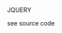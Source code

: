 JQUERY

<!DOCTYPE html>
<html>
  <head>
    <meta charset="UTF-8">
    <title></title>
    <link rel="stylesheet" type="text/css" href="">
  </head>
  <body>
    <p>see source code</p>
    <script src=""></script>
  </body>
</html>

<!--
//JQUERY
simplifies task of creating highly responsive web pages.
cross platform
jquery handles page loading well
jquery indexing is 0 based
jquery has ability to chain multiple functions together to perform several operations in one line of code


JQUERY breaks down into 8 categories
  1. Core functionality - core jquery functions, common utilities
  2. Selection & traversal - extract content from documents & navigating among content
  3. Manipulation & CSS - editing and changing content of document, working with css data (positioning info)
  4. Events - simplifies working with modern DOM events, common event helper functions
  5. Effects - basic animations & effects, hide/show elements, moving objects around, fadein/fadeout
  6. Ajax - utils for working with AJAX eg loading content from pages, dealing with JSON data
  7. User Interface - plugins from jquery that provides common interface widget eg slider, accordion, progressbar
  8. Extensibility - allows construction of Jquery plugins that add-on to functionality of base library

selectors return an array of objects,
array is not a set of DOM elements,
they are Jquery objects wrapped around the dom element (provide predefined functions for further operating on the objects)

//JQUERY CDN HTTP/HTTPS
<script src="//ajax.googleapis.com.ajax/libs/jquery/1.6.1/jquery.min.js"></script> remove protocol (http:) so just //

//JQUERY SYNTAX
$('what to find').someAction;

//JQUERY's ADDCLASS EQUIVALENT
$('#myDiv').addClass('highlight');
$('#myDiv').removeClass('highlight');
$('#myDiv').toggleClass('highlight'); //if class not there, add it, if it is there, remove it

$('p.description'); //returns all paragraphs that have a 'description' property

:first
:last
:contains()
:visible

eg.
  $('li:last').addClass('highlight');

//JQUERY METHODS
hide();
show();
slideDown();
slideUp();
fadeIn();
fadeOut();

//================================================================================
//CSS - JQUERY SETTING CSS
  css(name)       returns the value for the named CSS property for the first matched element

  css(properties)     sets the css properties of every matched element using an object-notation syntax
              eg. var cssObject = {'background-color':'#ddd', 'font-weight':' ', 'color': 'rgb(0,40,244)'};
                $(this).css(cssObject);

  css(property, value)  sets a single style property to a value on all matched elements. if a number is provided, it is automatically converted
              into a pixel value, with the following exceptions:z-index, font-weight, opacity, zoom and line-height
              $('#someId').css("attribute", "value(s)");
              $('.a').css("border", "3px solid red");
//================================================================================
//JQUERY EVENTS
  jquery events dont rely on DOM
  browser independent implementations
  can asign event handlers to group of objects by using selectors and filters
  jquery provides a single event object with most common important properties

  2 CATEGORIES
  1. binding/unbinding      - allows events to be wired up and torn down in cross-browser way (connecting to and disconnecting from elements)
  2. unified event object     - provides an event object that exposes the most common properties in a cross-browser way
  3. convenience features     - provides functions that encapsulate common event features and cross-browser helper routines


  .bind()         eg. $(selector).bind(event, data, handler)     //see .one() for single handling event handler

                event   - the event you want to be bound to each element in the selector's result set
                    possible values: blur, focus, load, resize, scroll, unload, beforeunload, click, dblclick, mousedown, mouseup,
                    mousemove, mouseover, mouseout, mouseenter, mouseleave, change, select, submit, keydown, keypress, keyup, error.
                data  - optional, defines piece of data that will be passed to the handler function
                handler - function that will handle the event

  .unbind()       eg. $(selector).unbind(event, handler)


  eg.     .highlighted{background-color: red; }

        $("#evtTarget").bind('click', clickHandler);

        $("#evtTarget").bind("mouseleave", highlight);    //both these lines same as typing
        $("#evtTarget").bind("mouseover", highlight);   //$("evtTarget").hover(highlight, highlight);

        function highlight(evt){    //event functions always takes parameter function
          $("#evtTarget").toggleClass("highlighted");
        }

        function clickHandler(evt){
          $("#evtTarget").unbind("mouseover", highlight);
          $("#evtTarget").unbind("mouseleave", highlight);
          $("#evtTarget").html("<p>you turned off highlighting</p>");

        }

  //CONVENIENT JQUERY EVENT HELPER FUNCTIONS

  $(selector).click(fn)         - there are shortcuts for blur, change, dblclick, error, focus, keydown, keypress, keyup, load, mousedown,
                      mouseenter, mouseleave, mousemove, mouseout, mouseover, mouseup, resize, scroll, select, submit, unload
  $(selector).hover(fnOver, fnOut)   - fnOver is function to call when mouse enters, fnOut for when mouse leaves
  $(selector).toggle(fn1, fn2, fn3, fn4) - helper function for implementing toggling behaviour. jquery will call each function on every other click


  $('#pageID').click(function(){
    $('#pageID').text("clicked!"); //can substitute $(this) to refer to current element
  });


  //EVENT HANDLING CODE
    Jquery provides a single event object with most common important properties
    type          type of event (click)
    target          element that issued the event
    data          data passed to bind function
    pageX, pageY      Coordinates of mouse when event happened (relative to document)
    result          value returned by the last handler function
    timestamp         time when event occured
    preventDefault() prevents the browser from executing the default action
    isDefaultPrevented() Returns whether preventDefault() was ever called on this object
    stopPropagation()     stops the bubbling of an event to parent element
    isPropagationStopped() returns whether stopPropagation() was ever called on this object

    eg.   $('div').click(function(evt)){
          $(this).html('pageX:' + evt.pageX);
        });

  //MISC EVENT FUNCTIONS
  one(type, data, handler)      works the same way as bind() but event handler is only executed one time for each matched element

  trigger(event, data)        triggers an event on every matched.
                    passing 'click' to trigger() function will also cause browser to act as though the item were clicked
                    eg. $(selector).trigger('click');

  triggerHandler(event, data)     Triggers all bound event handlers on an element (for a specific event type)
                    without executing the browsers default actions, bubbling, or live events.
                    only works on the first matched element in the result set for selector


  //JQUERY PAGE LOAD EVENT
  $(document).ready();        //can be called multiple times

  //METHOD A      $(document).ready(
              function(){}
            );

  //METHOD B      $(function(){});

//================================================================================
//JQUERY ANIMATIONS & EFFECTS

//HIDING
  show()              display each of the set of matched elements if they are hidden
  show(speed, callback)     speed "slow, normal or fast or use milliseconds" for animation, with optional callback
  hide()              hides each of the set of matched elements if they are shown
  hide(speed, callback)
  toggle()            toggles displaying each of the set of matched elements
  toggle(switch)          toggles displaying each of the set of matched elements based on the switch. (true is show, false is hide)
  toggle(speed, callback)

//FADING
  fadeIn(speed, callback)       //eg.   $('#thediv').fadeIn("normal");
  fadeOut(speed, callback)      //fades opacity to 0, then sets display to 'none'.
  fadeTo(speed, opacity, callback)  //opacity is between 0 and 1

//SLIDING - way to reveal page elements in jquery
  slideDown(speed, callback)      //reveals all matched elements by adjusting their height and firing an optional callback
  slideUp(speed, callback)      //hides...
  SlideToggle(speed, callback)    //toggles visibility of all matched elements by adjusting their heights..

//CUSTOM ANIMATIONS
  to create custom animation for many properties on page elements, call the animate() function
  to stop animations in progress, call the stop() function

  animate(params, duration, easing, callback)       params(properties on the element to animate),
                              duration,
                              easing (type of easing function linear or swing)
                              callback

  animate(params, options)
  stop()

//================================================================================
//SELECTORS
  *           selects all elements
              can be used with child selectors to target every element child of #container eg. #container *{border:1px;}

  p             selects paragraphs
  h2            selects headers
  p span          selects span in paragraph
  #           id selector (add an id attribute to any element. id is unique)
  .           class selector
  .class1.class2 class can be applied to multiple elements
  tag.classname       tag element with class attribute with value of classname
  tag#id.classname    tag element with ID of id and class attribute with value of classname
  ancestor descendant   find all descendant elements that are contained within elements of type ancestor
  $('p, li.b').css();   gets <p> and <li> elements with class b applied
  $('ul li.a').css();   descendent operator, an unordered list and a list of items with an <a> in them
  $('p:not( p:eq(2) )').css(); look for <p> that are not index 2

//PSEUDO SELECTORS
  li:first-child      <li> selection narrowed to first element of a group
  a:link          unvisited links
  a:active        links clicked
  a:hover         hover over links
  a:focus
  a:visited

  p:first-letter      selects first letter of every <p> element
  p:first-line      selects first line of every <p>

  p:before        insert content before every <p>
  p:after         insert content after every <p>
  p:lang(language)    selects every <p> element with a lang attribute value
              eg. p:lang(it) //starting with 'it'


//SUPPORTED PROPERTIES THAT APPLY TO PSEUDO-ELEMENT
              :first-line     :first-letter
font properties         YES         YES
color properties        YES         YES
background properties     YES         YES
margin properties                 YES
padding properties                  YES
border properties                 YES
text-decoration         YES         YES
vertical-align          YES         YES
text-transform          YES         YES
line-height           YES         YES
float                         YES
clear               YES         YES
word-spacing          YES
letter-spacing          YES


//DESCENDANT SELECTOR
  xy

//CHILD SELECTOR
  ul > li         selects all <li> elements(children) inside <ul>, everything to the left of angle bracket is the parent, to the right the child
              only selects direct children
              div#container > ul       //targets ul's that are direct children of the div with an id of container

              eg. <div id="container">
                  <ul>
                    <li> <ul><li></li></ul> </li> //div#container > ul will NOT select this <ul>
                    <li></li>
                    <li></li>
                  </ul>
                </div>

//ADJACENT SELECTOR (next operator)
  h2 + p          selecting any <p> as long as it comes after <h2>
              only selects the element that is immediately after first element
              eg. ul+p{ color:red;}    //only first paragraph after each ul will have red text

//SIBLING SELECTOR
  prev ~ sibling      find all sibling elements that come after prev and match sibling selector
              eg. ul~p {color:red;}    //will select any <p> elements as long as they follow a <ul>

//ATTRIBUTE SELECTORS - selecting elements based on their attributes
  <h2 class="foo">
  <h2 class="foo bar">
  <h2 class="bar">

  h2[class]       attribute selector, selects all h2's with the class attribute
  [title]         styles all elements with a title attribute
eg. a[title]        will only select the anchor tags that have a title attribute


//ATTRIBUTE AND VALUE SELECTOR
  h2[class="foo"]     attribute selector with specific values. selects with specific class attribute of 'foo'
  [title=w3schools]   styles all elements with title="w3schools"
eg. x[href="foo"]     eg. a[href="http://www.google.com"]   will style all anchor tags which have an href linked to www.google.com


//ATTRIBUTE AND VALUE SELECTOR (MULTIPLE VALUES)
  x[href *= 'nettuts']  star designates that the preceding value(value following *) must appear somewhere in the attributes value

  x[href ^="http"]    search begining of attribute value for match
              eg. a[href ^= 'http']     //target all <a> tags that have a href which begins with http

  x[href $=".jpg"]    search for end of the string for a match
              eg. a[href $=".jpg"]      //search all anchors which urls end with .jpg

  x[data -*="foo"]    USING CUSTOM ATTRIBUTE eg. <a href="" data-filetype="image">   //a[data-filetype="image"]

  style all elements with a title attribute that contains a specific value. Works even if the attribute has space separated values.
  [title~=hello]{}
  h2[class ~= 'foo']   matches all class attributes with 'foo' anywhere in the value
              ~ symbol alows us to target an attribute which has a spaced-separated list of values.

              1. create a custom data-info attribute
              2. values are space separated list of anything we need to make note of
              eg. <a href="" data-info="external image">click me</a>
                a[data-info ~="external"]{ color:red; }
                a[data-info ~="image"]{border: 1px; }

  [attribute|=value]    select elements with the specified attribute starting with the specified value
              eg. [lang|=en]{color:blue; }

  x:checked       targets only user interface element that has been checked. like radio button or checkbox
              eg. input[type='radio']:checked{}

  x:not(selector)     you want to select all div containers except the ones with id container
              eg.   div:not(#container){color:blue;}


  attribute selector useful for styling forms without class or id
  input[type="text"]{}
  input[type="button"]{}


  CSS3 PSEUDO ELEMENTS
    consists of 2 colons, for styling fragments of an element

    CSS3         ::
    CSS1, CSS2      :


//FILTERS
1. Basic - basic filter eg. first, last, even, odd
2. Content - filters based of the content eg. whether element contains a particular string
3. Visibility - Filters using visibility of each element as a test
4. Attribute - Examines attribute of an element to determine filtering
5. Child - Selects element based on relationship with parent element
6. Form - filters that operate on form elements

  //BASIC
    :first-child      selects first instance of the selector returned set (matches a specific element that is first child of another)
    :last         selects last
    :even           selects only even-numbered elements (zero-based)
    :odd          selects only odd-numbered elements (zero-based)
    :eq(n)          filters out elements not positioned at index
    :gt(n)          includes elements greater than index
    :lt(n)          includes elements lesser than index
    :header         selects all header elements
    :animated       selects all elements that are currently being animated
    :not(selector)      includes elements that do not match the given selector

  //ATTRIBUTE FILTERS
    [attribute]       if attribute exists
    [attribute=value]   attribute with specific value
    [attribute!=value]    attribute not equal value
    [attribute^=value]    attr starts with value        eg. $('p[id^=para]').css()
    [attribute$=value]    attr ends with value
    [attribute*=value]    attr contains value
    [attrFilter1][attrFilterN]    match all attr Filters    eg. $('p[id^=[para][lang*=en-]').css()

  //CONTENT
    :contains(text)     include elements that contain the text string
    :empty          include only empty elements
    :has(selector)      atleast one element that has the specified selector eg. $('ul:has(li[class=a])').css()
                selects an <ul> if it has <li> that has class attribute = a
    :parent         matches all elements that are parents (contain atleast one other element (including text))

  //VISIBILITY
    :visible        include only visible elements
    :hidden         include hidden elements

  //CHILD FILTERS - refine selector by examining relationship with parent element

    //counting starts at 1 (NOT ZERO-BASED)

    :nth-child(index)   matches elements at index,
    :nth-child(even)    or even
    :nth-child(odd)     or odd increments,
    :nth-child(equation)  or who match an equation of the form Xn+M eg. 2n or 3n+1
                eg. $('ul li:nth-child(2n)').css() n is going to start counting will select every second one (not zero-based)
    x:nth-last-child(n)   begins counting backwards from back of collection
    x:nth-of-type(n)    select according to type of element
                eg. markup which contains 5 <ul>'s if you only wanted to style the third <ul> and didnt have a unique id
                ul:nth-of-type(3){}
    x:nth-last-of-type(n) begin at end of selectors list, to select element of certain type
                eg. ul:nth-last-of-type(3){}

    :first-child
    :last-child
    :only-child       targets elements which are the only child of its parent
                div p:only-child{}

    x:only-of-type      targets elements that do not have any siblings within its parent container
                eg. target all <ul>'s which have only a single list item.
                ul > li:only-of-type{}
    x:first-type-of     allows you to select the first siblings of its type

  eg. targeting "list item 2"

    <div>
      <p>My paragraph</p>
      <ul>
        <li>list item 1</li>
        <li>list item 2</li>
      </ul>
      <ul>
        <li>list item 3</li>
        <li>list item 4</li>
      </ul>
    </div>

    SOLUTIONS 1 (using first-of-type)
      ul:first-of-type > li:nth-child(2){}
      find the first <ul> on page, then find only the immediate children, which are <li>'s, filter down to the second list item in set

    SOLUTION 2 (using adjacent selector)
      p+ul li:last-child{}
      find the <ul> that immediately proceeds <p>, then find the very last child of the element

    SOLUTION 3
      ul:first-of-type li:nth-last-child(1){}
      grab the first <ul> on the page, then the very first item (but start at the bottom)




  //FORM SELECTORS
    :input          finds all input, select, textarea, and buttons
    :text           finds all text elements
    :password         finds all password elements
    :radio          finds all radio elements
    :checkbox         finds all checkbox elements
    :submit         finds all submit elements
    :reset         finds all reset elements
    :image          finds all image elements
    :button         finds all button elements
    :file           finds all file elements

  //ADDITIONAL FORM FILTERS
    :enabled        selects only the enabled eg. $('form :text:enabled').css(); <input type="text" enabled="enabled";
    :disabled
    :checked
    :selected

//================================================================================
//TRAVERSING - Traversing document information
  size(), length        number of elements in the jquery result set
  get()           returns an array of all matched DOM elements (useful if you need to work on the DOM elements themselves)
  get(index)          access single matched DOM element at specific index
  find(expression)      searches for descendent elements that match the specified expression
  each(fn)          execute a function within the context of every matched element
                eg. $('p').each(function(){
                    $(this).css('border', "3px solid red");
                  });

//================================================================================
//ANNOTATING (add notes to (a text or diagram) giving explanation or comment.)
  eg. adding a small image according to extension of the <a href> links

  $('a[href $=.pdf]').after("<img src='images/small_pdf_icon.gif'/>);


//================================================================================
MANIPULATING PAGE CONTENT
  to create html, pass a string containing new html to $() function. eg. var newHeader = $('<h1>New Header</h1>')
  to get and set content on elements
  html()        returns the html content of first matched element eg. $('#list1').html();
  html(newcontent)  sets the HTML content of every matched element     eg. $('#list1').html('<li>This is a new list item</li>');

                                         var newitem = $("<p>this is bla</p>");
                                         $('#para2').html(newitem.html());
  text()        returns the text content of the first matched elements
  text(newtext)   sets the text content for all matched elements       $(p:last).text("this the last");

  main difference between the text() and html()
  - if you pass html code to the html() function, it will create real html for you
  - if you pass string into the text function that contains html, the text function automatically escapes it for you
      eg. change angle brackets to text representations.. it will not create html code

//================================================================================
//ATTRIBUTES
  attr(name)            accesses property on the first matched element,
                  method makes it easy to retrieve a property value from the first matched element
                  if the element does not have an attribute, undefined is returned

  attr(properties)        sets a series of attributes on all matched elements using an object notation syntax,
                  best for setting large numbers of properties at once
                 eg. $('img').attr({src:"/images.hat.gif", title:"some title", alt:"jquery logo"})

 attr(attributename, value); eg. $('a').attr("target", "_blank");

  removeAttr(name)  removes the named attribute from all matched elements

//================================================================================
//INSERTING
  append(content)         append content to the inside of every matched element
  prepend(content)        prepends content to the inside of every matched element

  after(content)          insert content after each of the matched elements
  before(content)         insert content before each of the matched elements

  appendTo(selector)        appends all of the matched elements to another specified set of elements
  prependTo(selector)       prepend all of the matched elemetns to another specified set of elements

  insertAfter(selector)     inserts all of the matched elements after another specified set of elements
  insertBefore(selector)      inserts all of the matched elements before another specified set of elements

//CLEAR-FIX HACK  (UPDATE: rather use display: inline-block; )
  A clearfix is a way for an element to automatically clear after itself, so that you don't need to add additional markup.
  It's generally used in float layouts where elements are floated to be stacked horizontally.
  The clearfix is a way to combat the zero-height container problem for floated elements
  hack uses :after to append a space after the element then clear it.
  excellent when overlap:hidden method not available
  UPDATE: the use of floated elements for layout is getting more and more discouraged with the use of better alternatives (eg. display: inline-block;)

  .clearfix:after {
   content: " "; /* Older browser do not support empty content */
   visibility: hidden;
   display: block;
   height: 0;
   clear: both;
  }

  //NORMAL SYNTAX
    <div style="float: left;">Sidebar</div>
    <div style="clear: both;"></div>      // Clear the float

  //WITH CLEARFIX
    <div style="float: left;" class="clearfix">Sidebar</div>

    //NOTE: No Clearing div! here...

  //http://css-tricks.com/all-about-floats/


//================================================================================
//REPLACING (wrapping, replacing, removing content, copying)
  wrap(html)            wraps each matched element with the specified html content
  wrap(element)         wraps each matched element with the specified element
  wrapAll(html)         wraps all the elements in the matched set with the specified HTML content
  wrapAll(element)        wraps all the elements in the matched set into a single wrapper element
  wrapInner(html)         wraps the inner child contents of each matched element (including text nodes) with html structure
  wrapInner(element)        wraps the inner child contents of each matched element (including text nodes) with a DOM structure
  replaceWith(content)      Replaces all matched elements with the specified HTML or DOM elements
  replaceAll(selector)      Replaces the elements matched by the specified selector with the matched elements
  empty()             removes all child nodes from the set of matched elements
  remove()            removes all matched elements from the DOM
  clone()             clone matched DOM elements and selects the clones
  clone(bool)           clone matched DOM elements and all their event handlers and select the clones

//================================================================================
//TABLE OF CONTENTS GENERATOR

  document with a lot of headings
  table of contents contains a bunch of links that jump to various places in the document
  table of contents is built by jquery using headings to build named anchors inside document


  $('document').ready(function(){
    //receives 2 params: type of header tag that we use as TOC locations, id of <div> we want to append the resulting TOC into
    buildBookmarks('h3', 'header');
  });

  function buildBookmarks(strWhichTag, sBookmarkNode){
    var cAnchorCount=0;
    var oList = $("<ul id='bookmarksList'>");
    $("div:not([id=header]) " + strWhichTag).each(function(){
      $(this).html("<a name='bookmark"+cAnchorCount+"'></a>" + $(this).html());
      oList.append($("<li><a href='#bookmark"+cAnchorCount++ +"'>" + $(this.text() + "</a></li>"));
    });

    $("#" + sBookMarkNode).append(oList);
  }

//================================================================================
//JQUERY TABLES
  function will add stripes and hover over/out highlighting

  .stripe1{
    background-color:#0F0;
  }
  .stripe2{
    background-color:#afa;
  }
  .highlight{
    background-color:#FFCC00;
    font-weight:bold;
  }

  $(document).ready(function(){
    $("#thelist tr:even").addClass('stripe1');
    $("#thelist tr:odd").addClass("stripe2");

    $("#thelist tr").hover(
      function(){
        $(this).toggleClass("highlight");
      },
      function(){
        $(this).toggleClass("highlight");
      }
    );
  });
//================================================================================
//IMAGE ROTATOR
  $(document).ready(function(){
    setInterval ( "rotateImages()", 2000); //create the image rotator
  });

  function rotatieImages(){
    var oCurPhoto = $('#photoShow div.current');
    var oNxtPhoto = oCurPhoto.next();
    if(oNxtPhoto.length == 0){
      oNxtPhoto = $('photoShow div:first');
    }
    oCurPhoto.removeClass('current').addClass('previous');
    oNxtPhoto.css({opacity:0.0}).addClass('current').animate( {opacity:1.0}, 1000, function(){ oCurPhoto.removeClass('previous')} );
  }

  //where the magic happens
  <style type="text/css">
    #photoShow{
      height:400px;
      width:400px;
    }
    #photoShow div{
      position:absolute;
      z-index:0;
    }
    #photoShow div.previous{    //below
      z-index:1;
    }
    #photoShow div.current{     //on-top
      z-index:2;
    }
  </style>

  <body>
      <h1></h1>
      <div id="photoShow">
        <div class="current"><img src="images/Grass.jpg" alt="Photo Gallery" width="400" height="400" class="gallery"/></div>
        <div>         <img src="images/Leaf.jpg" alt="Photo Gallery" width="400" height="400" class="gallery"/></div>
        <div>         <img src="images/Spring.jpg" alt="Photo Gallery" width="400" height="400" class="gallery"/></div>
      </div>
  </body>

//================================================================================
//TOOLTIP
    <div class="tooltipContent" id="tooltip1">

    .tooltipContent{
      position:absolute;
      display:none;
      opacity:0.0;
    }

    <p>View larger:<a href="" target="_blank" id="viewlarger">

    $(document).ready(function(){
      $('#viewlarger').hover(
        function(){         //mouseover
          var offset = $('#gearItem').offset(); //gets offset of item
          $('#tooltip1').css("top", offset.top)
                 .css("left", offset.left)
                 .css("display", "block");
          $('#tooltip1').animate({opacity:1.0, 300});
        },
        function(){         //mouseout
          $('#tooltip1').animate( {opacity:0.0, 300, function(){ $('#tooltip1').css("display", "none"); } });
        }
      );
    });
//================================================================================
-->
